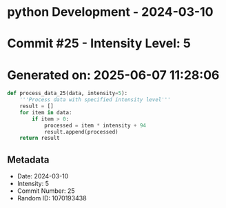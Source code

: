 ﻿# python Development - 2024-03-10
# Commit #25 - Intensity Level: 5
# Generated on: 2025-06-07 11:28:06
```python
def process_data_25(data, intensity=5):
    '''Process data with specified intensity level'''
    result = []
    for item in data:
        if item > 0:
            processed = item * intensity + 94
            result.append(processed)
    return result
```
## Metadata
- Date: 2024-03-10
- Intensity: 5
- Commit Number: 25
- Random ID: 1070193438
